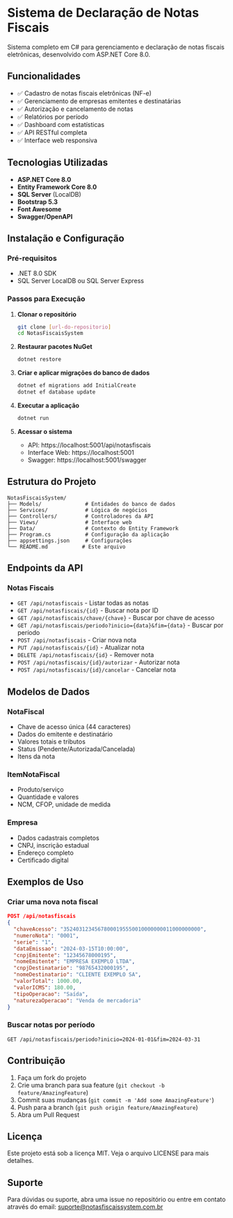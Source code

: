 # Sistema de Declaração de Notas Fiscais

Sistema completo em C# para gerenciamento e declaração de notas fiscais eletrônicas, desenvolvido com ASP.NET Core 8.0.

## Funcionalidades

- ✅ Cadastro de notas fiscais eletrônicas (NF-e)
- ✅ Gerenciamento de empresas emitentes e destinatárias
- ✅ Autorização e cancelamento de notas
- ✅ Relatórios por período
- ✅ Dashboard com estatísticas
- ✅ API RESTful completa
- ✅ Interface web responsiva

## Tecnologias Utilizadas

- **ASP.NET Core 8.0**
- **Entity Framework Core 8.0**
- **SQL Server** (LocalDB)
- **Bootstrap 5.3**
- **Font Awesome**
- **Swagger/OpenAPI**

## Instalação e Configuração

### Pré-requisitos

- .NET 8.0 SDK
- SQL Server LocalDB ou SQL Server Express

### Passos para Execução

1. **Clonar o repositório**
   ```bash
   git clone [url-do-repositorio]
   cd NotasFiscaisSystem
   ```

2. **Restaurar pacotes NuGet**
   ```bash
   dotnet restore
   ```

3. **Criar e aplicar migrações do banco de dados**
   ```bash
   dotnet ef migrations add InitialCreate
   dotnet ef database update
   ```

4. **Executar a aplicação**
   ```bash
   dotnet run
   ```

5. **Acessar o sistema**
   - API: https://localhost:5001/api/notasfiscais
   - Interface Web: https://localhost:5001
   - Swagger: https://localhost:5001/swagger

## Estrutura do Projeto

```
NotasFiscaisSystem/
├── Models/              # Entidades do banco de dados
├── Services/            # Lógica de negócios
├── Controllers/         # Controladores da API
├── Views/               # Interface web
├── Data/                # Contexto do Entity Framework
├── Program.cs           # Configuração da aplicação
├── appsettings.json     # Configurações
└── README.md           # Este arquivo
```

## Endpoints da API

### Notas Fiscais
- `GET /api/notasfiscais` - Listar todas as notas
- `GET /api/notasfiscais/{id}` - Buscar nota por ID
- `GET /api/notasfiscais/chave/{chave}` - Buscar por chave de acesso
- `GET /api/notasfiscais/periodo?inicio={data}&fim={data}` - Buscar por período
- `POST /api/notasfiscais` - Criar nova nota
- `PUT /api/notasfiscais/{id}` - Atualizar nota
- `DELETE /api/notasfiscais/{id}` - Remover nota
- `POST /api/notasfiscais/{id}/autorizar` - Autorizar nota
- `POST /api/notasfiscais/{id}/cancelar` - Cancelar nota

## Modelos de Dados

### NotaFiscal
- Chave de acesso única (44 caracteres)
- Dados do emitente e destinatário
- Valores totais e tributos
- Status (Pendente/Autorizada/Cancelada)
- Itens da nota

### ItemNotaFiscal
- Produto/serviço
- Quantidade e valores
- NCM, CFOP, unidade de medida

### Empresa
- Dados cadastrais completos
- CNPJ, inscrição estadual
- Endereço completo
- Certificado digital

## Exemplos de Uso

### Criar uma nova nota fiscal
```json
POST /api/notasfiscais
{
  "chaveAcesso": "35240312345678000195550010000000011000000000",
  "numeroNota": "0001",
  "serie": "1",
  "dataEmissao": "2024-03-15T10:00:00",
  "cnpjEmitente": "12345678000195",
  "nomeEmitente": "EMPRESA EXEMPLO LTDA",
  "cnpjDestinatario": "98765432000195",
  "nomeDestinatario": "CLIENTE EXEMPLO SA",
  "valorTotal": 1000.00,
  "valorICMS": 180.00,
  "tipoOperacao": "Saída",
  "naturezaOperacao": "Venda de mercadoria"
}
```

### Buscar notas por período
```
GET /api/notasfiscais/periodo?inicio=2024-01-01&fim=2024-03-31
```

## Contribuição

1. Faça um fork do projeto
2. Crie uma branch para sua feature (`git checkout -b feature/AmazingFeature`)
3. Commit suas mudanças (`git commit -m 'Add some AmazingFeature'`)
4. Push para a branch (`git push origin feature/AmazingFeature`)
5. Abra um Pull Request

## Licença

Este projeto está sob a licença MIT. Veja o arquivo LICENSE para mais detalhes.

## Suporte

Para dúvidas ou suporte, abra uma issue no repositório ou entre em contato através do email: suporte@notasfiscaissystem.com.br

